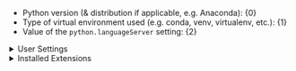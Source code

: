 -   Python version (& distribution if applicable, e.g. Anaconda): {0}
-   Type of virtual environment used (e.g. conda, venv, virtualenv, etc.): {1}
-   Value of the `python.languageServer` setting: {2}

<details>
<summary>User Settings</summary>
<p>

```
{3}{4}
```
</p>
</details>

<details>
<summary>Installed Extensions</summary>

|Extension Name|Extension Id|Version|
|---|---|---|
{5}
</details>
